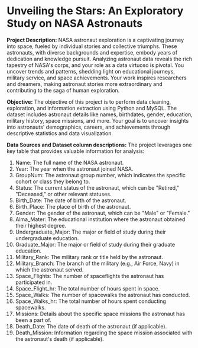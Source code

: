 # Unveiling the Stars: An Exploratory Study on NASA Astronauts

**Project Description:** NASA astronaut exploration is a captivating journey into space, fueled by individual stories and collective triumphs. These astronauts, with diverse backgrounds and expertise, embody years of dedication and knowledge pursuit. Analyzing astronaut data reveals the rich tapestry of NASA's corps, and your role as a data virtuoso is pivotal. You uncover trends and patterns, shedding light on educational journeys, military service, and space achievements. Your work inspires researchers and dreamers, making astronaut stories more extraordinary and contributing to the saga of human exploration.

**Objective:** The objective of this project is to perform data cleaning, exploration, and information extraction using Python and MySQL. The dataset includes astronaut details like names, birthdates, gender, education, military history, space missions, and more. Your goal is to uncover insights into astronauts' demographics, careers, and achievements through descriptive statistics and data visualization.<br>

**Data Sources and Dataset column descriptions:** The project leverages one key table that provides valuable information for analysis:
1. Name: The full name of the NASA astronaut.
2. Year: The year when the astronaut joined NASA.
3. GroupNum: The astronaut group number, which indicates the specific cohort or class they belong to.
4. Status: The current status of the astronaut, which can be "Retired," "Deceased," or other relevant statuses.
5. Birth_Date: The date of birth of the astronaut.
6. Birth_Place: The place of birth of the astronaut.
7. Gender: The gender of the astronaut, which can be "Male" or "Female."
8. Alma_Mater: The educational institution where the astronaut obtained their highest degree.
9. Undergraduate_Major: The major or field of study during their undergraduate education.
10. Graduate_Major: The major or field of study during their graduate education.
11. Military_Rank: The military rank or title held by the astronaut.
12. Military_Branch: The branch of the military (e.g., Air Force, Navy) in which the astronaut served.
13. Space_Flights: The number of spaceflights the astronaut has participated in.
14. Space_Flight_hr: The total number of hours spent in space.
15. Space_Walks: The number of spacewalks the astronaut has conducted.
16. Space_Walks_hr: The total number of hours spent conducting spacewalks.
17. Missions: Details about the specific space missions the astronaut has been a part of.
18. Death_Date: The date of death of the astronaut (if applicable).
19. Death_Mission: Information regarding the space mission associated with the astronaut's death (if applicable).


